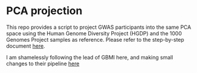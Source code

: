 # PCA projection

This repo provides a script to project GWAS participants into the same PCA space using the Human Genome Diversity Project (HGDP) and the 1000 Genomes Project samples as reference. Please refer to the step-by-step document [here](https://docs.google.com/document/d/1ahhw8Xp-rDiM2q3l--ONeMoLrpBFcxVT33F9YwQby0U/edit?usp=sharing).

I am shamelessly following the lead of GBMI here, and making small changes to their pipeline [here](https://github.com/globalbiobankmeta/pca_projection/tree/master)
